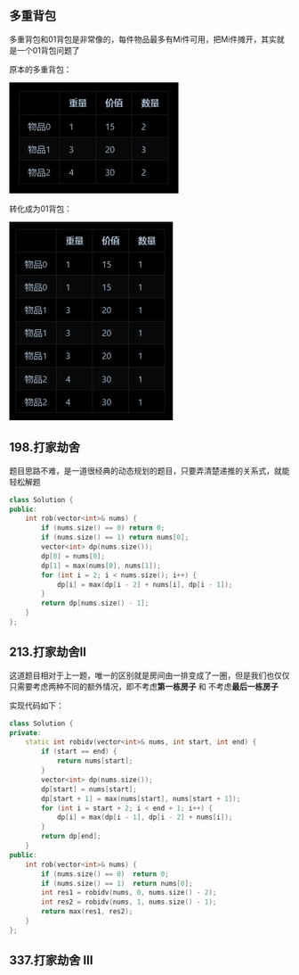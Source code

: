 ## 多重背包

多重背包和01背包是非常像的，每件物品最多有Mi件可用，把Mi件摊开，其实就是一个01背包问题了

原本的多重背包：

![](https://github.com/SorryQin/LeetCode_1th/blob/main/data/3.22.1.png)  

转化成为01背包：

![](https://github.com/SorryQin/LeetCode_1th/blob/main/data/3.22.2.png)

## 198.打家劫舍

题目思路不难，是一道很经典的动态规划的题目，只要弄清楚递推的关系式，就能轻松解题

```c++
class Solution {
public:
    int rob(vector<int>& nums) {
        if (nums.size() == 0) return 0;
        if (nums.size() == 1) return nums[0];
        vector<int> dp(nums.size());
        dp[0] = nums[0];
        dp[1] = max(nums[0], nums[1]);
        for (int i = 2; i < nums.size(); i++) {
            dp[i] = max(dp[i - 2] + nums[i], dp[i - 1]);
        }
        return dp[nums.size() - 1];
    }
};
```

## 213.打家劫舍II

这道题目相对于上一题，唯一的区别就是房间由一排变成了一圈，但是我们也仅仅只需要考虑两种不同的额外情况，即不考虑**第一栋房子** 和 不考虑**最后一栋房子**

实现代码如下：

```c++
class Solution {
private:
    static int robidv(vector<int>& nums, int start, int end) {
        if (start == end) {
            return nums[start];
        }
        vector<int> dp(nums.size());
        dp[start] = nums[start];
        dp[start + 1] = max(nums[start], nums[start + 1]);
        for (int i = start + 2; i < end + 1; i++) {
            dp[i] = max(dp[i - 1], dp[i - 2] + nums[i]);
        }
        return dp[end];
    } 
public:
    int rob(vector<int>& nums) {
        if (nums.size() == 0)  return 0;
        if (nums.size() == 1)  return nums[0];
        int res1 = robidv(nums, 0, nums.size() - 2);
        int res2 = robidv(nums, 1, nums.size() - 1);
        return max(res1, res2);
    }
};
```

## 337.打家劫舍 III


